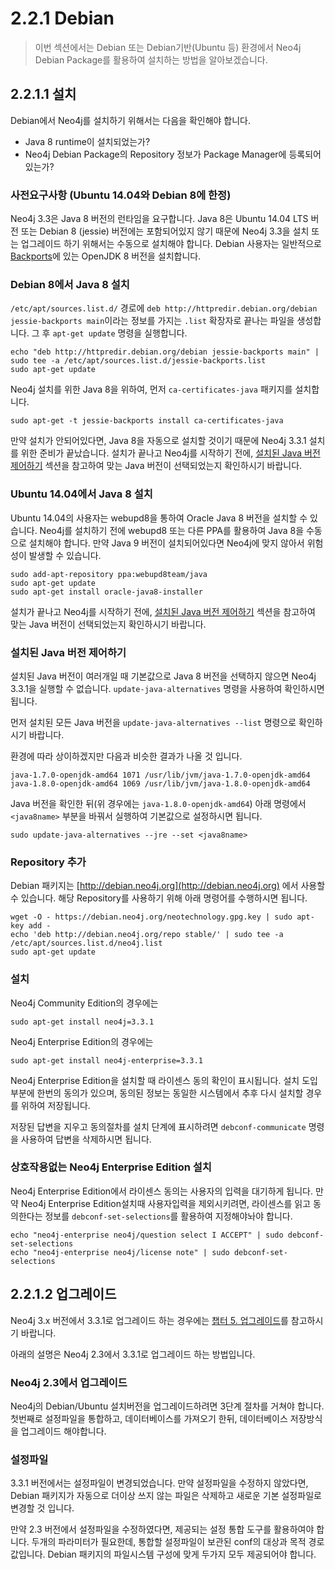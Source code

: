 # 2.2.1 Debian

> 이번 섹션에서는 Debian 또는 Debian기반\(Ubuntu 등\) 환경에서 Neo4j Debian Package를 활용하여 설치하는 방법을 알아보겠습니다.

## 2.2.1.1 설치

Debian에서 Neo4j를 설치하기 위해서는 다음을 확인해야 합니다.

* Java 8 runtime이 설치되었는가?
* Neo4j Debian Package의 Repository 정보가 Package Manager에 등록되어있는가?

### 사전요구사항 \(Ubuntu 14.04와 Debian 8에 한정\)

Neo4j 3.3은 Java 8 버전의 런타임을 요구합니다. Java 8은 Ubuntu 14.04 LTS 버전 또는 Debian 8 \(jessie\) 버전에는 포함되어있지 않기 때문에 Neo4j 3.3을 설치 또는 업그레이드 하기 위해서는 수동으로 설치해야 합니다. Debian 사용자는 일반적으로 [Backports](https://packages.debian.org/jessie-backports/openjdk-8-jdk)에 있는 OpenJDK 8 버전을 설치합니다.

### Debian 8에서 Java 8 설치

`/etc/apt/sources.list.d/` 경로에 `deb http://httpredir.debian.org/debian jessie-backports main`이라는 정보를 가지는 `.list` 확장자로 끝나는 파일을 생성합니다. 그 후 `apt-get update` 명령을 실행합니다.

```
echo "deb http://httpredir.debian.org/debian jessie-backports main" | sudo tee -a /etc/apt/sources.list.d/jessie-backports.list
sudo apt-get update
```

Neo4j 설치를 위한 Java 8을 위하여, 먼저 `ca-certificates-java` 패키지를 설치합니다.

```
sudo apt-get -t jessie-backports install ca-certificates-java
```

만약 설치가 안되어있다면, Java 8을 자동으로 설치할 것이기 때문에 Neo4j 3.3.1 설치를 위한 준비가 끝났습니다. 설치가 끝나고 Neo4j를 시작하기 전에, [설치된 Java 버전 제어하기](#설치된-java-버전-제어하기) 섹션을 참고하여 맞는 Java 버전이 선택되었는지 확인하시기 바랍니다.

### Ubuntu 14.04에서 Java 8 설치

Ubuntu 14.04의 사용자는 webupd8을 통하여 Oracle Java 8 버전을 설치할 수 있습니다. Neo4j를 설치하기 전에 webupd8 또는 다른 PPA를 활용하여 Java 8을 수동으로 설치해야 합니다. 만약 Java 9 버전이 설치되어있다면 Neo4j에 맞지 않아서 위험성이 발생할 수 있습니다.

```
sudo add-apt-repository ppa:webupd8team/java
sudo apt-get update
sudo apt-get install oracle-java8-installer
```

설치가 끝나고 Neo4j를 시작하기 전에, [설치된 Java 버전 제어하기](#설치된-java-버전-제어하기) 섹션을 참고하여 맞는 Java 버전이 선택되었는지 확인하시기 바랍니다.

### 설치된 Java 버전 제어하기

설치된 Java 버전이 여러개일 때 기본값으로 Java 8 버전을 선택하지 않으면 Neo4j 3.3.1을 실행할 수 없습니다. `update-java-alternatives` 명령을 사용하여 확인하시면 됩니다.

먼저 설치된 모든 Java 버전을 `update-java-alternatives --list` 명령으로 확인하시기 바랍니다.

환경에 따라 상이하겠지만 다음과 비슷한 결과가 나올 것 입니다.

```
java-1.7.0-openjdk-amd64 1071 /usr/lib/jvm/java-1.7.0-openjdk-amd64
java-1.8.0-openjdk-amd64 1069 /usr/lib/jvm/java-1.8.0-openjdk-amd64
```

Java 버전을 확인한 뒤\(위 경우에는  `java-1.8.0-openjdk-amd64`\) 아래 명령에서 `<java8name>` 부분을 바꿔서 실행하여 기본값으로 설정하시면 됩니다.

```
sudo update-java-alternatives --jre --set <java8name>
```

### Repository 추가

Debian 패키지는 [http://debian.neo4j.org](http://debian.neo4j.org) 에서 사용할 수 있습니다. 해당 Repository를 사용하기 위해 아래 명령어를 수행하시면 됩니다.

```
wget -O - https://debian.neo4j.org/neotechnology.gpg.key | sudo apt-key add -
echo 'deb http://debian.neo4j.org/repo stable/' | sudo tee -a /etc/apt/sources.list.d/neo4j.list
sudo apt-get update
```

### 설치

Neo4j Community Edition의 경우에는

```
sudo apt-get install neo4j=3.3.1
```

Neo4j Enterprise Edition의 경우에는

```
sudo apt-get install neo4j-enterprise=3.3.1
```

Neo4j Enterprise Edition을 설치할 때 라이센스 동의 확인이 표시됩니다. 설치 도입부분에 한번의 동의가 있으며, 동의된 정보는 동일한 시스템에서 추후 다시 설치할 경우를 위하여 저장됩니다.

저장된 답변을 지우고 동의절차를 설치 단계에 표시하려면 `debconf-communicate` 명령을 사용하여 답변을 삭제하시면 됩니다.

### 상호작용없는 Neo4j Enterprise Edition 설치

Neo4j Enterprise Edition에서 라이센스 동의는 사용자의 입력을 대기하게 됩니다. 만약 Neo4j Enterprise Edition설치때 사용자입력을 제외시키려면, 라이센스를 읽고 동의한다는 정보를 `debconf-set-selections`를 활용하여 지정해야놔야 합니다.

```
echo "neo4j-enterprise neo4j/question select I ACCEPT" | sudo debconf-set-selections
echo "neo4j-enterprise neo4j/license note" | sudo debconf-set-selections
```

## 2.2.1.2 업그레이드

Neo4j 3.x 버전에서 3.3.1로 업그레이드 하는 경우에는 [챕터 5. 업그레이드](/chapter5.md)를 참고하시기 바랍니다.

아래의 설명은 Neo4j 2.3에서 3.3.1로 업그레이드 하는 방법입니다.

### Neo4j 2.3에서 업그레이드

Neo4j의 Debian/Ubuntu 설치버전을 업그레이드하려면 3단계 절차를 거쳐야 합니다. 첫번째로 설정파일을 통합하고, 데이터베이스를 가져오기 한뒤, 데이터베이스 저장방식을 업그레이드 해야합니다.

### 설정파일

3.3.1 버전에서는 설정파일이 변경되었습니다. 만약 설정파일을 수정하지 않았다면, Debian 패키지가 자동으로 더이상 쓰지 않는 파일은 삭제하고 새로운 기본 설정파일로 변경할 것 입니다.

만약 2.3 버전에서 설정파일을 수정하였다면, 제공되는 설정 통합 도구를 활용하여야 합니다. 두개의 파라미터가 필요한데, 통합할 설정파일이 보관된 conf의 대상과 목적 경로값입니다. Debian 패키지의 파일시스템 구성에 맞게 두가지 모두 제공되어야 합니다.



